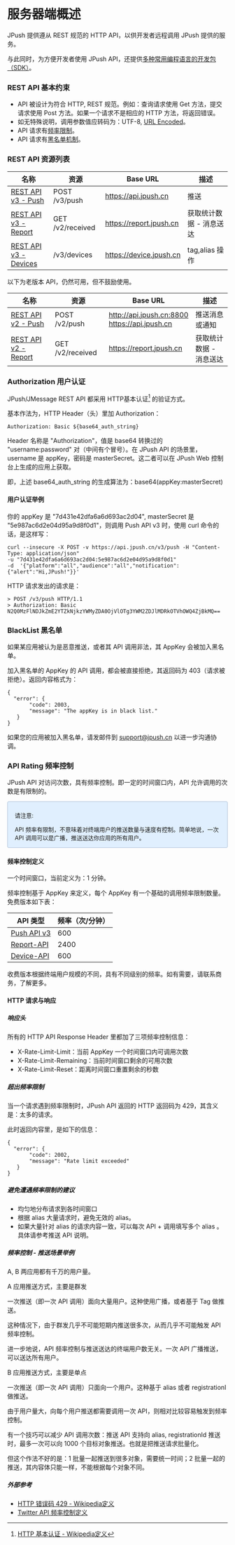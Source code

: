 # 服务器端概述

JPush 提供遵从 REST 规范的 HTTP API，以供开发者远程调用 JPush 提供的服务。

与此同时，为方便开发者使用 JPush API，还提供[多种常用编程语言的开发包（SDK）](../../resources/#sdk_1)。


### REST API 基本约束

* API 被设计为符合 HTTP, REST 规范。例如：查询请求使用 Get 方法，提交请求使用 Post 方法。如果一个请求不是相应的 HTTP 方法，将返回错误。
* 如无特殊说明，调用参数值应转码为：UTF-8, [URL Encoded](http://en.wikipedia.org/wiki/Percent_encoding)。
* API 请求有[频率限制](#api-rating)。
* API 请求有[黑名单机制](#blacklist)。


### REST API 资源列表

| 名称 | 	资源 | Base URL	 |描述|
| ------------ | ------------- | ------------ |----------------|
| [REST API v3 - Push](../rest_api_v3_push)	 | POST /v3/push  | https://api.jpush.cn | 推送 |
| [REST API v3 - Report](../rest_api_v3_report) | GET /v2/received  | https://report.jpush.cn | 获取统计数据 - 消息送达 |
| [REST API v3 - Devices](../rest_api_v3_device) | /v3/devices | https://device.jpush.cn | tag,alias 操作 |

以下为老版本 API，仍然可用，但不鼓励使用。

| 名称 | 	资源 | Base URL	 |描述|
| ------------ | ------------- | ------------ |----------------|
| [REST API v2 - Push](../rest_api_v2_push)  | POST /v2/push  | http://api.jpush.cn:8800 <br /> https://api.jpush.cn | 推送消息或通知|
| [REST API v2 - Report](../rest_api_v2_report) | GET /v2/received  | https://report.jpush.cn | 获取统计数据 - 消息送达 |

### Authorization 用户认证

JPush/JMessage REST API 都采用 HTTP基本认证[^1] 的验证方式。

[^1]: [HTTP 基本认证 - Wikipedia定义](http://zh.wikipedia.org/wiki/HTTP%E5%9F%BA%E6%9C%AC%E8%AE%A4%E8%AF%81)

基本作法为，HTTP Header（头）里加 Authorization：

    Authorization: Basic ${base64_auth_string}

Header 名称是 "Authorization"，值是 base64 转换过的 "username:password" 对（中间有个冒号）。在 JPush API 的场景里，username 是 appKey，密码是 masterSecret。这二者可以在 JPush Web 控制台上生成的应用上获取。

即，上述 base64_auth_string 的生成算法为：base64(appKey:masterSecret)

#### 用户认证举例

你的 appKey 是 "7d431e42dfa6a6d693ac2d04", masterSecret 是 "5e987ac6d2e04d95a9d8f0d1"，则调用 Push API v3 时，使用 curl 命令的话，是这样写：

```
curl --insecure -X POST -v https://api.jpush.cn/v3/push -H "Content-Type: application/json" 
-u "7d431e42dfa6a6d693ac2d04:5e987ac6d2e04d95a9d8f0d1" 
-d  '{"platform":"all","audience":"all","notification":{"alert":"Hi,JPush!"}}'
```

HTTP 请求发出的请求是：

```
> POST /v3/push HTTP/1.1
> Authorization: Basic N2Q0MzFlNDJkZmE2YTZkNjkzYWMyZDA0OjVlOTg3YWM2ZDJlMDRkOTVhOWQ4ZjBkMQ==
```


### BlackList 黑名单

如果某应用被认为是恶意推送，或者其 API 调用非法，其 AppKey 会被加入黑名单。

加入黑名单的 AppKey 的 API 调用，都会被直接拒绝，其返回码为 403（请求被拒绝）。返回内容格式为：

	{
	  "error": {
	       "code": 2003, 
	       "message": "The appKey is in black list."
	   }
	}
 
如果您的应用被加入黑名单，请发邮件到 <support@jpush.cn> 以进一步沟通协调。

### API Rating 频率控制

JPush API 对访问次数，具有频率控制。即一定的时间窗口内，API 允许调用的次数是有限制的。

<div style="font-size:13px;background: #E0EFFE;border: 1px solid #ACBFD7;border-radius: 3px;padding: 8px 16px;  padding-bottom: 0;margin-bottom: 0;">
<p>请注意:
	<br>
	<p>API 频率有限制，不意味着对终端用户的推送数量与速度有控制。简单地说，一次 API 调用可以是广播，推送送达你应用的所有用户。
</div>


#### 频率控制定义

一个时间窗口，当前定义为：1 分钟。

频率控制基于 AppKey 来定义，每个 AppKey 有一个基础的调用频率限制数量。免费版本如下表：

| API 类型                            | 频率（次/分钟） |
|-------------------------------------|-----------------|
| [Push API v3](../rest_api_v3_push)  | 600             |
| [Report-API](../rest_api_v3_report) | 2400            |
| [Device-API](../rest_api_v3_device) | 600            |

收费版本根据终端用户规模的不同，具有不同级别的频率。如有需要，请联系商务，了解更多。

#### HTTP 请求与响应

##### 响应头

所有的 HTTP API Response Header 里都加了三项频率控制信息：

+ X-Rate-Limit-Limit：当前 AppKey 一个时间窗口内可调用次数
+ X-Rate-Limit-Remaining：当前时间窗口剩余的可用次数
+ X-Rate-Limit-Reset：距离时间窗口重置剩余的秒数

##### 超出频率限制

当一个请求遇到频率限制时，JPush API 返回的 HTTP 返回码为 429，其含义是：太多的请求。

此时返回内容里，是如下的信息：

	{
	  "error": {
	       "code": 2002, 
	       "message": "Rate limit exceeded"
	   }
	}
	
##### 避免遭遇频率限制的建议

+ 均匀地分布请求到各时间窗口
+ 根据 alias 大量请求时，避免无效的 alias。
+ 如果大量针对 alias 的请求内容一致，可以每次 API + 调用填写多个 alias 。具体请参考推送 API 说明。


##### 频率控制 - 推送场景举例

A, B 两应用都有千万的用户量。

A 应用推送方式，主要是群发

一次推送（即一次 API 调用）面向大量用户。这种使用广播，或者基于 Tag 做推送。

这种情况下，由于群发几乎不可能短期内推送很多次，从而几乎不可能触发 API 频率控制。

进一步地说，API 频率控制与推送送达的终端用户数无关。一次 API 广播推送，可以送达所有用户。

B 应用推送方式，主要是单点

一次推送（即一次 API 调用）只面向一个用户。这种基于 alias 或者 registrationI 做推送。

由于用户量大，向每个用户推送都需要调用一次 API，则相对比较容易触发到频率控制。

有一个技巧可以减少 API 调用次数：推送 API 支持向 alias, registrationId 推送时，最多一次可以向 1000 个目标对象推送。也就是把推送请求批量化。

但这个作法不好的是：1 批量一起推送到很多对象，需要统一时间；2 批量一起的推送，其内容体只能一样，不能根据每个对象不同。

##### 外部参考

+ [HTTP 错误码 429  - Wikipedia定义](http://en.wikipedia.org/wiki/List_of_HTTP_status_codes#4xx_Client_Error)
+ [Twitter API 频率控制定义](https://dev.twitter.com/docs/rate-limiting/1.1)

